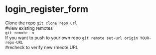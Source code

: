 # login_register_form

Clone the repo <code>git clone repo url</code><br>
#view existing remotes<br>
<code>git remote -v</code><br>
If you want to push to your own repo <code>git remote set-url origin YOUR-repo-URL</code><br>
#recheck to verify new rmeote URL
